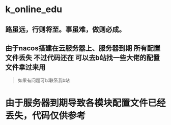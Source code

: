 # k_online_edu
## 路虽远，行则将至。事虽难，做则必成。
## 由于nacos搭建在云服务器上、服务器到期 所有配置文件丢失 不过代码还在 可以去b站找一些大佬的配置文件拿过来用
> 如果有问题可以联系我b站
# 由于服务器到期导致各模块配置文件已经丢失，代码仅供参考
